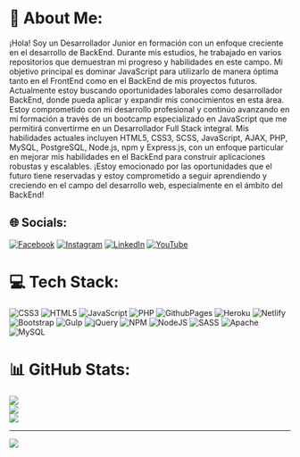 # 💫 About Me:
¡Hola! Soy un Desarrollador Junior en formación con un enfoque
          creciente en el desarrollo de BackEnd. Durante mis estudios, he
          trabajado en varios repositorios que demuestran mi progreso y
          habilidades en este campo. Mi objetivo principal es dominar JavaScript
          para utilizarlo de manera óptima tanto en el FrontEnd como en el
          BackEnd de mis proyectos futuros. Actualmente estoy buscando
          oportunidades laborales como desarrollador BackEnd, donde pueda
          aplicar y expandir mis conocimientos en esta área. Estoy comprometido
          con mi desarrollo profesional y continúo avanzando en mi formación a
          través de un bootcamp especializado en JavaScript que me permitirá
          convertirme en un Desarrollador Full Stack integral. Mis habilidades
          actuales incluyen HTML5, CSS3, SCSS, JavaScript, AJAX, PHP, MySQL,
          PostgreSQL, Node.js, npm y Express.js, con un enfoque particular en
          mejorar mis habilidades en el BackEnd para construir aplicaciones
          robustas y escalables. ¡Estoy emocionado por las oportunidades que el
          futuro tiene reservadas y estoy comprometido a seguir aprendiendo y
          creciendo en el campo del desarrollo web, especialmente en el ámbito
          del BackEnd!


## 🌐 Socials:
[![Facebook](https://img.shields.io/badge/Facebook-%231877F2.svg?logo=Facebook&logoColor=white)](https://facebook.com/https://web.facebook.com/JorgeWilper/) [![Instagram](https://img.shields.io/badge/Instagram-%23E4405F.svg?logo=Instagram&logoColor=white)](https://instagram.com/https://www.instagram.com/jorge_cerda591/) [![LinkedIn](https://img.shields.io/badge/LinkedIn-%230077B5.svg?logo=linkedin&logoColor=white)](https://linkedin.com/in/https://www.linkedin.com/in/jorgecerda591/) [![YouTube](https://img.shields.io/badge/YouTube-%23FF0000.svg?logo=YouTube&logoColor=white)](https://youtube.com/@https://www.youtube.com/channel/UCDG5mtnzuqWalSCfq_C0H8g) 

# 💻 Tech Stack:
![CSS3](https://img.shields.io/badge/css3-%231572B6.svg?style=plastic&logo=css3&logoColor=white) ![HTML5](https://img.shields.io/badge/html5-%23E34F26.svg?style=plastic&logo=html5&logoColor=white) ![JavaScript](https://img.shields.io/badge/javascript-%23323330.svg?style=plastic&logo=javascript&logoColor=%23F7DF1E) ![PHP](https://img.shields.io/badge/php-%23777BB4.svg?style=plastic&logo=php&logoColor=white) ![GithubPages](https://img.shields.io/badge/github%20pages-121013?style=plastic&logo=github&logoColor=white) ![Heroku](https://img.shields.io/badge/heroku-%23430098.svg?style=plastic&logo=heroku&logoColor=white) ![Netlify](https://img.shields.io/badge/netlify-%23000000.svg?style=plastic&logo=netlify&logoColor=#00C7B7) ![Bootstrap](https://img.shields.io/badge/bootstrap-%238511FA.svg?style=plastic&logo=bootstrap&logoColor=white) ![Gulp](https://img.shields.io/badge/GULP-%23CF4647.svg?style=plastic&logo=gulp&logoColor=white) ![jQuery](https://img.shields.io/badge/jquery-%230769AD.svg?style=plastic&logo=jquery&logoColor=white) ![NPM](https://img.shields.io/badge/NPM-%23CB3837.svg?style=plastic&logo=npm&logoColor=white) ![NodeJS](https://img.shields.io/badge/node.js-6DA55F?style=plastic&logo=node.js&logoColor=white) ![SASS](https://img.shields.io/badge/SASS-hotpink.svg?style=plastic&logo=SASS&logoColor=white) ![Apache](https://img.shields.io/badge/apache-%23D42029.svg?style=plastic&logo=apache&logoColor=white) ![MySQL](https://img.shields.io/badge/mysql-%2300000f.svg?style=plastic&logo=mysql&logoColor=white)
# 📊 GitHub Stats:
![](https://github-readme-stats.vercel.app/api?username=Wilper591&theme=dark&hide_border=false&include_all_commits=false&count_private=false)<br/>
![](https://github-readme-streak-stats.herokuapp.com/?user=Wilper591&theme=dark&hide_border=false)<br/>
![](https://github-readme-stats.vercel.app/api/top-langs/?username=Wilper591&theme=dark&hide_border=false&include_all_commits=false&count_private=false&layout=compact) 

---
[![](https://visitcount.itsvg.in/api?id=Wilper591&icon=0&color=0)](https://visitcount.itsvg.in)

<!-- Proudly created with GPRM ( https://gprm.itsvg.in ) -->
